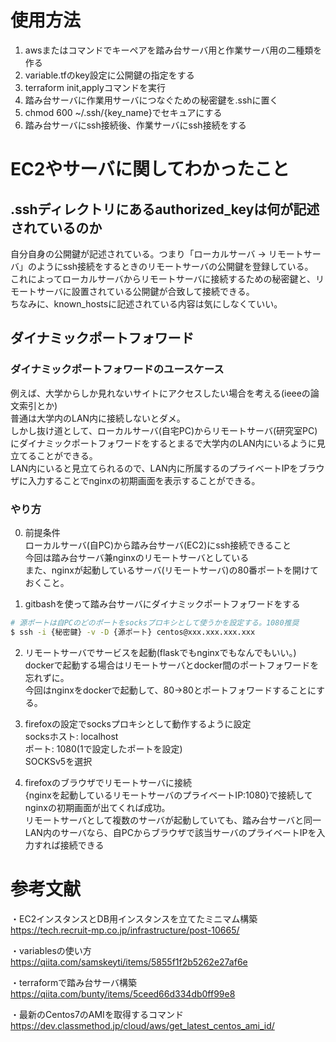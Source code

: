 # 使用方法  

1. awsまたはコマンドでキーペアを踏み台サーバ用と作業サーバ用の二種類を作る  
2. variable.tfのkey設定に公開鍵の指定をする  
3. terraform init,applyコマンドを実行  
4. 踏み台サーバに作業用サーバにつなぐための秘密鍵を.sshに置く  
5. chmod 600 ~/.ssh/{key_name}でセキュアにする  
6. 踏み台サーバにssh接続後、作業サーバにssh接続をする  
  
# EC2やサーバに関してわかったこと  
## .sshディレクトリにあるauthorized_keyは何が記述されているのか  
自分自身の公開鍵が記述されている。つまり「ローカルサーバ -> リモートサーバ」のようにssh接続をするときのリモートサーバの公開鍵を登録している。  
これによってローカルサーバからリモートサーバに接続するための秘密鍵と、リモートサーバに設置されている公開鍵が合致して接続できる。  
ちなみに、known_hostsに記述されている内容は気にしなくていい。  
  
## ダイナミックポートフォワード  
### ダイナミックポートフォワードのユースケース  
例えば、大学からしか見れないサイトにアクセスしたい場合を考える(ieeeの論文索引とか)  
普通は大学内のLAN内に接続しないとダメ。  
しかし抜け道として、ローカルサーバ(自宅PC)からリモートサーバ(研究室PC)にダイナミックポートフォワードをするとまるで大学内のLAN内にいるように見立てることができる。  
LAN内にいると見立てられるので、LAN内に所属するのプライベートIPをブラウザに入力することでnginxの初期画面を表示することができる。  
  
### やり方  
0. 前提条件  
ローカルサーバ(自PC)から踏み台サーバ(EC2)にssh接続できること  
今回は踏み台サーバ兼nginxのリモートサーバとしている  
また、nginxが起動しているサーバ(リモートサーバ)の80番ポートを開けておくこと。  
  
1. gitbashを使って踏み台サーバにダイナミックポートフォワードをする  
```bash  
# 源ポートは自PCのどのポートをsocksプロキシとして使うかを設定する。1080推奨  
$ ssh -i {秘密鍵} -v -D {源ポート} centos@xxx.xxx.xxx.xxx 
```
  
2. リモートサーバでサービスを起動(flaskでもnginxでもなんでもいい。)  
dockerで起動する場合はリモートサーバとdocker間のポートフォワードを忘れずに。  
今回はnginxをdockerで起動して、80->80とポートフォワードすることにする。  
  
3. firefoxの設定でsocksプロキシとして動作するように設定  
socksホスト: localhost  
ポート: 1080(1で設定したポートを設定)  
SOCKSv5を選択  
  
4. firefoxのブラウザでリモートサーバに接続  
{nginxを起動しているリモートサーバのプライベートIP:1080}で接続してnginxの初期画面が出てくれば成功。  
リモートサーバとして複数のサーバが起動していても、踏み台サーバと同一LAN内のサーバなら、自PCからブラウザで該当サーバのプライベートIPを入力すれば接続できる    
  
# 参考文献  
・EC2インスタンスとDB用インスタンスを立てたミニマム構築  
https://tech.recruit-mp.co.jp/infrastructure/post-10665/  
  
・variablesの使い方  
https://qiita.com/samskeyti/items/5855f1f2b5262e27af6e  
  
・terraformで踏み台サーバ構築  
https://qiita.com/bunty/items/5ceed66d334db0ff99e8  
  
・最新のCentos7のAMIを取得するコマンド  
https://dev.classmethod.jp/cloud/aws/get_latest_centos_ami_id/  